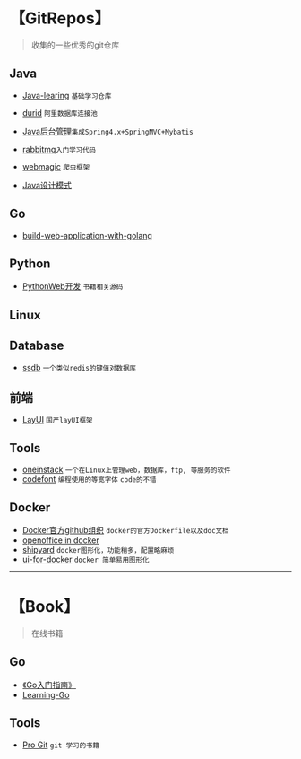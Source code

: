 # 【GitRepos】
> 收集的一些优秀的git仓库

## Java
- [Java-learing](https://github.com/brianway/java-learning) `基础学习仓库`
- [durid](https://github.com/alibaba/druid) `阿里数据库连接池`
- [Java后台管理](https://github.com/chwshuang/web)`集成Spring4.x+SpringMVC+Mybatis`
- [rabbitmq](https://github.com/chwshuang/rabbitmq)`入门学习代码`
- [webmagic](https://github.com/code4craft/webmagic) `爬虫框架`

- [Java设计模式](https://github.com/iluwatar/java-design-patterns)

## Go
- [build-web-application-with-golang](https://github.com/astaxie/build-web-application-with-golang)


## Python
- [PythonWeb开发](https://github.com/dongweiming/web_develop) `书籍相关源码`

## Linux

## Database
- [ssdb](https://github.com/ideawu/ssdb) `一个类似redis的键值对数据库`

## 前端
- [LayUI](https://github.com/sentsin/layui/) `国产layUI框架`

## Tools
- [oneinstack](https://github.com/lj2007331/oneinstack) `一个在Linux上管理web，数据库，ftp, 等服务的软件`
- [codefont](https://github.com/zhenruyan/codefont) `编程使用的等宽字体` `code的不错`

## Docker
- [Docker官方github组织](https://github.com/docker-library) `docker的官方Dockerfile以及doc文档`
- [openoffice in docker](https://github.com/tobegit3hub/dockerized-openoffice)
- [shipyard](https://github.com/shipyard/shipyardhttps://github.com/shipyard/shipyard) `docker图形化，功能稍多，配置略麻烦`
- [ui-for-docker](https://github.com/kevana/ui-for-docker) `docker 简单易用图形化`

**********************************************
# 【Book】
> 在线书籍
## Go
- [《Go入门指南》](https://github.com/Unknwon/the-way-to-go_ZH_CN)
- [Learning-Go](https://github.com/mikespook/Learning-Go-zh-cn)


## Tools
- [Pro Git](https://git-scm.com/book/zh/v2) `git 学习的书籍`




